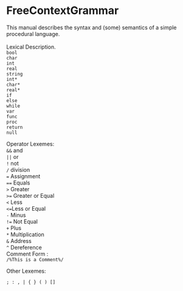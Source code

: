 # FreeContextGrammar

This manual describes the syntax and (some) semantics of a simple procedural language.<br><br>
Lexical Description.<br>
`bool`<br>
`char`<br>
`int`<br>
`real`<br>
`string`<br>
`int*`<br>
`char*`<br>
`real*`<br>
`if`<br>
`else`<br>
`while`<br>
`var`<br>
`func`<br>
`proc`<br>
`return`<br>
`null`<br>

Operator Lexemes:<br>
`&&` and<br>
`||` or<br>
`!` not <br>
`/` division<br>
`=` Assignment<br>
`==` Equals<br>
`>` Greater<br>
`>=` Greater or Equal<br>
`<` Less<br>
`<=`Less or Equal<br>
`-` Minus<br>
`!=` Not Equal<br>
`+` Plus<br>
`*` Multiplication<br>
`&` Address<br>
`^` Dereference<br>
Comment Form :<br>
`/%This is a Comment%/`<br>

Other Lexemes:<br>
```
; : , | { } ( ) []
```



